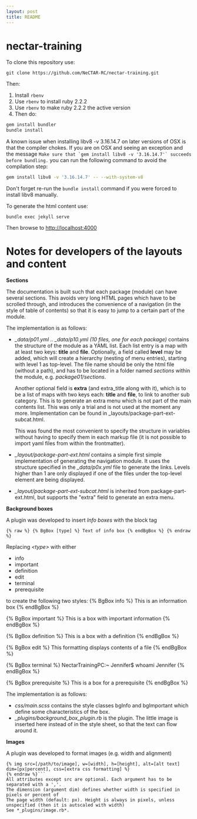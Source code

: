 ```yaml
---
layout: post
title: README
---
```


# nectar-training

To clone this repository use:

```git clone https://github.com/NeCTAR-RC/nectar-training.git```

Then:


1. Install ```rbenv```
2. Use ```rbenv``` to install ruby 2.2.2
3. Use ```rbenv``` to make ruby 2.2.2 the active version
4. Then do:

```bash
gem install bundler
bundle install
```

A known issue when installing libv8 -v 3.16.14.7 on later versions of OSX is that the compiler chokes.
If you are on OSX and  seeing an exception and the message
```Make sure that `gem install libv8 -v '3.16.14.7'` succeeds before bundling.```
you can run the following command to avoid the compilation step:

```bash
gem install libv8 -v '3.16.14.7' -- --with-system-v8
```

Don't forget re-run the ```bundle install``` command if you were forced to install libv8 manually.

To generate the html content use:

```bundle exec jekyll serve```

Then browse to [http://localhost:4000](http://localhost:4000)


# Notes for developers of the layouts and content

**Sections**

The documentation is built such that each package (module) can have
several sections. This avoids very long HTML pages which have to be
scrolled through, and introduces the convenience of a navigation (in
the style of table of contents) so that it is easy to jump to a certain
part of the module.

The implementation is as follows:

- *_data/p01.yml .. _data/p10.yml (10 files, one for each package)* contains the structure of the
  module as a YAML list. Each list entry is a map with at least two keys: **title** and **file**.
  Optionally, a field called **level** may be added, which will create a hierarchy (nesting of menu entries),
  starting with level 1 as top-level.
  The file name should be only the html file (without a path), and has to be located in a folder
  named *sections* within the module, e.g. *package01/sections*.

   Another optional field is **extra** (and extra_title along with it), which is to be a list of maps with two keys each: **title** and **file**, to link to another sub category. This is to generate an extra menu which is not part of the main contents list. This was only a trial and is not used at the moment any more. Implementation can be found in _layouts/package-part-ext-subcat.html.    

    This was found the most convenient to specify the structure in variables without having to specify them
  in each markup file (it is not possible to import yaml files from within the frontmatter).

- *_layout/package-part-ext.html* contains a simple first simple implementation of generating the
  navigation module. It uses the structure specified in the *_data/p0x.yml* file to generate the links.
  Levels higher than 1 are only displayed if one of the files under the top-level element are being displayed.

- *_layout/package-part-ext-subcat.html* is inherited from package-part-ext.html, but supports the "extra" field to generate an extra menu.

**Background boxes**

A plugin was developed to insert *Info boxes* with the block tag

```{% raw %} {% BgBox [type] %} Text of info box {% endBgBox %} {% endraw %}```

Replacing *&lt;type&gt;* with either

* info
* important
* definition
* edit
* terminal
* prerequisite

to create the following two styles:
{% BgBox info %}
This is an information box
{% endBgBox %}

{% BgBox important %}
This is a box with important information
{% endBgBox %}

{% BgBox definition %}
This is a box with a definition
{% endBgBox %}

{% BgBox edit %}
This formatting displays contents of a file
{% endBgBox %}

{% BgBox terminal %}
NectarTrainingPC:~ Jennifer$ whoami
Jennifer
{% endBgBox %}

{% BgBox prerequisite %}
This is a box for a prerequisite
{% endBgBox %}


The implementation is as follows:

  - *css/main.scss* contains the style classes bgInfo and bgImportant which define some characteristics of the box.
  - *_plugins/background_box_plugin.rb* is the plugin. The little image is inserted here instead of in the style sheet, so that the text can flow around it.


**Images**

A plugin was developed to format images (e.g. width and alignment)
```{% raw %}
{% img src=[/path/to/image], w=[width], h=[height], alt=[alt text] dim=[px|percent], css=[extra css formatting] %}
{% endraw %}```
All attributes except src are optional. Each argument has to be separated with a ','.
The dimension (argument dim) defines whether width is specified in pixels or percent of
The page width (default: px). Height is always in pixels, unless unspecified (then it is autscaled with width)
See *_plugins/image.rb*.


